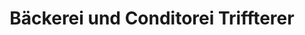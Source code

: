 ---
title: "Bäckerei und Conditorei Triffterer"
url: /samern/baeckerei-und-conditorei-triffterer/
shop: Bäckerei
---